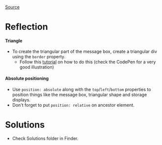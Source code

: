 [Source](https://www.frontendmentor.io/challenges/fylo-data-storage-component-1dZPRbV5n)

# Reflection
#### Triangle
- To create the triangular part of the message box, create a triangular div using the `border` property.
	- Follow this [tutorial](https://css-tricks.com/snippets/css/css-triangle/) on how to do this (check the CodePen for a very good illustration)
#### Absolute positioning
- Use `position: absolute` along with the `top`/`left`/`bottom` properties to position things like the message box, triangular shape and storage displays.
- Don't forget to put `position: relative` on ancestor element.

# Solutions
- Check Solutions folder in Finder.